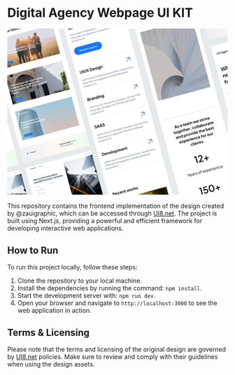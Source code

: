 # Digital Agency Webpage UI KIT

![Cover Image](public/cover.jpg)

This repository contains the frontend implementation of the design created by @zauigraphic, which can be accessed through [UI8.net](https://ui8.net/zauigraphic/products/digital-agency-webpage-ui-kit). The project is built using Next.js, providing a powerful and efficient framework for developing interactive web applications.

## How to Run

To run this project locally, follow these steps:

1. Clone the repository to your local machine.
2. Install the dependencies by running the command: `npm install`.
3. Start the development server with: `npm run dev`.
4. Open your browser and navigate to `http://localhost:3000` to see the web application in action.

## Terms & Licensing

Please note that the terms and licensing of the original design are governed by [UI8.net](https://ui8.net) policies. Make sure to review and comply with their guidelines when using the design assets.

